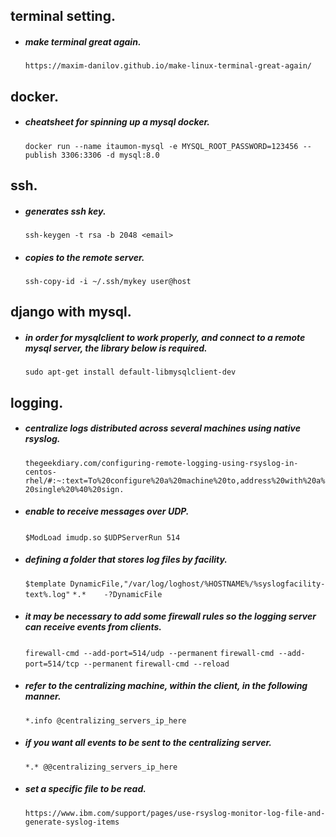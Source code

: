 ## terminal setting.

- ##### make terminal great again.
    `https://maxim-danilov.github.io/make-linux-terminal-great-again/`

## docker.

- ##### cheatsheet for spinning up a mysql docker.
    `docker run --name itaumon-mysql -e MYSQL_ROOT_PASSWORD=123456 --publish 3306:3306 -d mysql:8.0`


## ssh.

- ##### generates ssh key.
    `ssh-keygen -t rsa -b 2048 <email>`

- ##### copies to the remote server.
    `ssh-copy-id -i ~/.ssh/mykey user@host`

## django with mysql.

- ##### in order for mysqlclient to work properly, and connect to a remote mysql server, the library below is required.
    `sudo apt-get install default-libmysqlclient-dev`

## logging.

- ##### centralize logs distributed across several machines using native rsyslog.
    `thegeekdiary.com/configuring-remote-logging-using-rsyslog-in-centos-rhel/#:~:text=To%20configure%20a%20machine%20to,address%20with%20a%20single%20%40%20sign.`

- ##### enable to receive messages over UDP.

    `$ModLoad imudp.so`
   	`$UDPServerRun 514`

- ##### defining a folder that stores log files by facility.

    `$template DynamicFile,"/var/log/loghost/%HOSTNAME%/%syslogfacility-text%.log"`
    `*.*    -?DynamicFile`

- ##### it may be necessary to add some firewall rules so the logging server can receive events from clients.

    `firewall-cmd --add-port=514/udp --permanent`
    `firewall-cmd --add-port=514/tcp --permanent`
    `firewall-cmd --reload`

- ##### refer to the centralizing machine, within the client, in the following manner.
    `*.info @centralizing_servers_ip_here`

- ##### if you want all events to be sent to the centralizing server.
    `*.* @@centralizing_servers_ip_here`

- ##### set a specific file to be read.
    `https://www.ibm.com/support/pages/use-rsyslog-monitor-log-file-and-generate-syslog-items`
